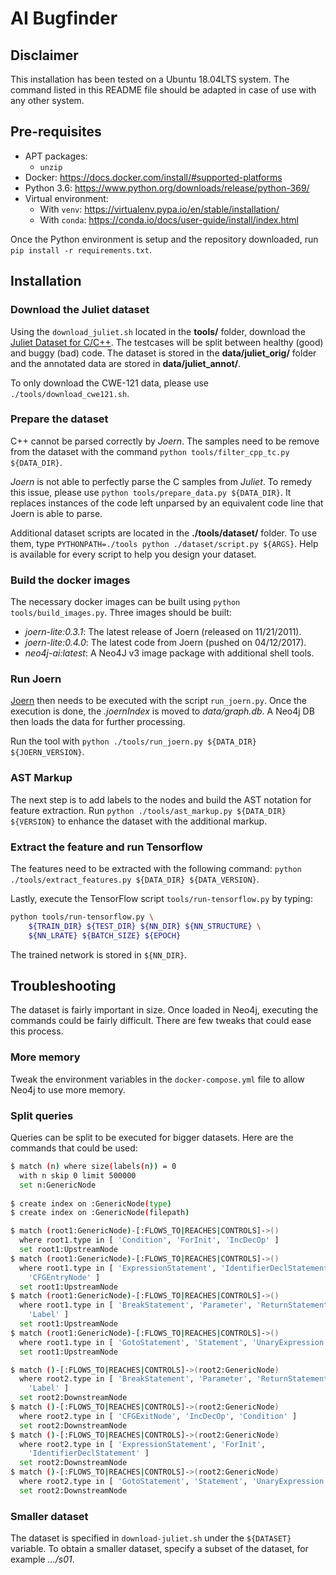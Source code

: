 # AI Bugfinder

## Disclaimer

This installation has been tested on a Ubuntu 18.04LTS system. The command
listed in this README file should be adapted in case of use with any other 
system.


## Pre-requisites 

* APT packages:
    * `unzip`
* Docker: https://docs.docker.com/install/#supported-platforms
* Python 3.6: https://www.python.org/downloads/release/python-369/
* Virtual environment:
	* With `venv`: https://virtualenv.pypa.io/en/stable/installation/
	* With `conda`: https://conda.io/docs/user-guide/install/index.html
	
Once the Python environment is setup and the repository downloaded, run 
`pip install -r requirements.txt`.

## Installation

### Download the Juliet dataset

Using the `download_juliet.sh` located in the **tools/** folder, download the 
[Juliet Dataset for C/C++](https://samate.nist.gov/SRD/testsuite.php). The 
testcases will be split between healthy (good) and buggy (bad) code. The 
dataset is stored in the **data/juliet_orig/** folder and the annotated data 
are stored in **data/juliet_annot/**.

To only download the CWE-121 data, please use `./tools/download_cwe121.sh`.

### Prepare the dataset

C++ cannot be parsed correctly by *Joern*. The samples need to be remove from
the dataset with the command `python tools/filter_cpp_tc.py ${DATA_DIR}`.

*Joern* is not able to perfectly parse the C samples from *Juliet*. To remedy 
this issue, please use `python tools/prepare_data.py ${DATA_DIR}`. It replaces
instances of the code left unparsed by an equivalent code line that Joern is 
able to parse.

Additional dataset scripts are located in the **./tools/dataset/** folder. To
use them, type `PYTHONPATH=./tools python ./dataset/script.py ${ARGS}`. Help is
available for every script to help you design your dataset.

### Build the docker images

The necessary docker images can be built using `python tools/build_images.py`.
Three images should be built:
* *joern-lite:0.3.1*: The latest release of Joern (released on 11/21/2011).
* *joern-lite:0.4.0*: The latest code from Joern (pushed on 04/12/2017).
* *neo4j-ai:latest*: A Neo4J v3 image package with additional shell tools.

### Run Joern

[Joern](http://mlsec.org/joern/index.shtml) then needs to be executed with the
script `run_joern.py`. Once the execution is done, the  *.joernIndex* is 
moved to *data/graph.db*. A Neo4j DB then loads the data for further 
processing.

Run the tool with `python ./tools/run_joern.py ${DATA_DIR} ${JOERN_VERSION}`.

### AST Markup

The next step is to add labels to the nodes and build the AST notation for 
feature extraction. Run `python ./tools/ast_markup.py ${DATA_DIR} ${VERSION}`
to enhance the dataset with the additional markup.

### Extract the feature and run Tensorflow

The features need to be extracted with the following command:
`python ./tools/extract_features.py ${DATA_DIR} ${DATA_VERSION}`. 

Lastly, execute the TensorFlow script `tools/run-tensorflow.py` by typing:
```bash
python tools/run-tensorflow.py \
    ${TRAIN_DIR} ${TEST_DIR} ${NN_DIR} ${NN_STRUCTURE} \
    ${NN_LRATE} ${BATCH_SIZE} ${EPOCH}
```

The trained network is stored in `${NN_DIR}`.


## Troubleshooting

The dataset is fairly important in size. Once loaded in Neo4j, executing the 
commands could be fairly difficult. There are few tweaks that could ease this
process.


### More memory

Tweak the environment variables in the `docker-compose.yml` file to allow Neo4j
to use more memory.


### Split queries

Queries can be split to be executed for bigger datasets. Here are the commands 
that could be used:

```bash
$ match (n) where size(labels(n)) = 0 
  with n skip 0 limit 500000
  set n:GenericNode
  
$ create index on :GenericNode(type)
$ create index on :GenericNode(filepath)

$ match (root1:GenericNode)-[:FLOWS_TO|REACHES|CONTROLS]->()
  where root1.type in [ 'Condition', 'ForInit', 'IncDecOp' ]
  set root1:UpstreamNode
$ match (root1:GenericNode)-[:FLOWS_TO|REACHES|CONTROLS]->()
  where root1.type in [ 'ExpressionStatement', 'IdentifierDeclStatement', 
    'CFGEntryNode' ]
  set root1:UpstreamNode
$ match (root1:GenericNode)-[:FLOWS_TO|REACHES|CONTROLS]->()
  where root1.type in [ 'BreakStatement', 'Parameter', 'ReturnStatement', 
    'Label' ]
  set root1:UpstreamNode
$ match (root1:GenericNode)-[:FLOWS_TO|REACHES|CONTROLS]->()
  where root1.type in [ 'GotoStatement', 'Statement', 'UnaryExpression' ]
  set root1:UpstreamNode

$ match ()-[:FLOWS_TO|REACHES|CONTROLS]->(root2:GenericNode)
  where root2.type in [ 'BreakStatement', 'Parameter', 'ReturnStatement', 
    'Label' ]
  set root2:DownstreamNode
$ match ()-[:FLOWS_TO|REACHES|CONTROLS]->(root2:GenericNode)
  where root2.type in [ 'CFGExitNode', 'IncDecOp', 'Condition' ]
  set root2:DownstreamNode
$ match ()-[:FLOWS_TO|REACHES|CONTROLS]->(root2:GenericNode)
  where root2.type in [ 'ExpressionStatement', 'ForInit', 
    'IdentifierDeclStatement' ]
  set root2:DownstreamNode
$ match ()-[:FLOWS_TO|REACHES|CONTROLS]->(root2:GenericNode)
  where root2.type in [ 'GotoStatement', 'Statement', 'UnaryExpression' ]
  set root2:DownstreamNode
```


### Smaller dataset

The dataset is specified in `download-juliet.sh` under the `${DATASET}` 
variable. To obtain a smaller dataset, specify a subset of the dataset, for
example *.../s01*.
